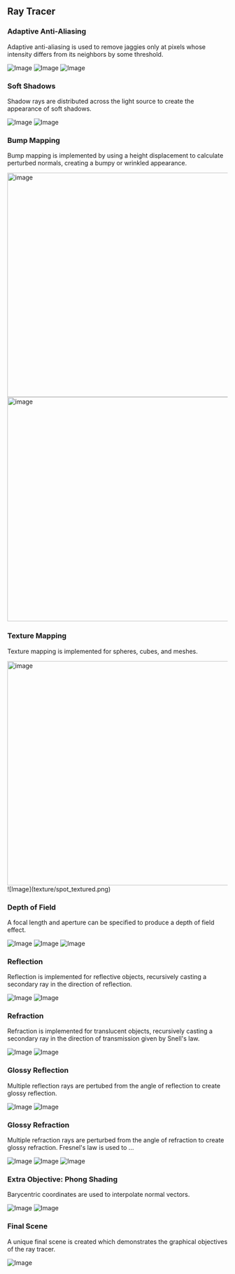 ## Ray Tracer

### Adaptive Anti-Aliasing
Adaptive anti-aliasing is used to remove jaggies only at pixels whose intensity differs from its neighbors by some threshold.

![Image](antialiasing/no_antialias.png)
![Image](antialiasing/antialias_border.png)
![Image](antialiasing/antialias.png)

### Soft Shadows 
Shadow rays are distributed across the light source to create the appearance of soft shadows.

![Image](shadows/ref.png)
![Image](shadows/soft.png)

### Bump Mapping
Bump mapping is implemented by using a height displacement to calculate perturbed normals, creating a bumpy or wrinkled appearance.

<img src="bump/simple_bump2.png" alt="image" width="512" height="512"/>
<img src="bump/simple_bump3.png" alt="image" width="512" height="512"/>

### Texture Mapping
Texture mapping is implemented for spheres, cubes, and meshes.

<img src="texture/simple_texture.png" alt="image" width="512" height="512"/>
![Image](texture/spot_textured.png)

### Depth of Field
A focal length and aperture can be specified to produce a depth of field effect.

![Image](dof/nonhier2_dof_700_20_64.png)
![Image](dof/nonhier2_dof_900_20_32.png)
![Image](dof/nonhier2_dof_1100_20_32.png)

### Reflection
Reflection is implemented for reflective objects, recursively casting a secondary ray in the direction of reflection.

![Image](reflection/nonhier2.png)
![Image](reflection/nonhier2_refcolor.png)

### Refraction
Refraction is implemented for translucent objects, recursively casting a secondary ray in the direction of transmission given by Snell's law.

![Image](refraction/simple-cows_refract_1.01.png)
![Image](refraction/simple-cows_refract_1.33.png)

### Glossy Reflection
Multiple reflection rays are pertubed from the angle of reflection to create glossy reflection.

![Image](reflection/nonhier2.png)
![Image](glossy_reflection/nonhier_glossy_reflection_64_0.05.png)

### Glossy Refraction
Multiple refraction rays are perturbed from the angle of refraction to create glossy refraction. Fresnel's law is used to ...

![Image](refraction/simple-cows_refract_1.01.png)
![Image](glossy_refraction/simple-cows_glossy_refract_4_512_2.png)
![Image](glossy_refraction/simple-cows_glossy_refract_64.png)

### Extra Objective: Phong Shading
Barycentric coordinates are used to interpolate normal vectors.

![Image](phong/bob_no_phong.png) 
![Image](phong/bob_phong.png)

### Final Scene
A unique final scene is created which demonstrates the graphical objectives of the ray tracer.

![Image](scene/scene30.png)